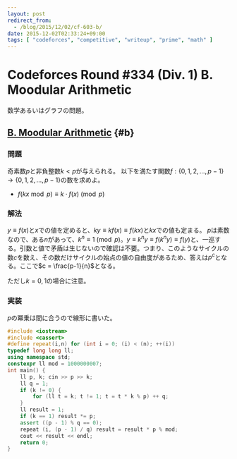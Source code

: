 ```yaml
---
layout: post
redirect_from:
  - /blog/2015/12/02/cf-603-b/
date: 2015-12-02T02:33:24+09:00
tags: [ "codeforces", "competitive", "writeup", "prime", "math" ]
---
```


# Codeforces Round #334 (Div. 1) B. Moodular Arithmetic

数学あるいはグラフの問題。

<!-- more -->

## [B. Moodular Arithmetic](http://codeforces.com/contest/603/problem/B) {#b}

### 問題

奇素数$p$と非負整数$k \lt p$が与えられる。
以下を満たす関数$f : \{0,1,2,\dots,p-1\} \to \{0,1,2,\dots,p-1\}$の数を求めよ。

-   $f(kx \bmod p) \equiv k \cdot f(x) \pmod p$

### 解法

$y \equiv f(x)$と$x$での値を定めると、$ky \equiv kf(x) \equiv f(kx)$と$kx$での値も定まる。
$p$は素数なので、ある$n$があって、$k^n \equiv 1 \pmod p$。$y \equiv k^ny \equiv f(k^ny) \equiv f(y)$と、一巡する。引数と値で矛盾は生じないので確認は不要。つまり、このようなサイクルの数$c$を数え、その数だけサイクルの始点の値の自由度があるため、答えは$p^c$となる。ここで$c = \frac{p-1}{n}$となる。

ただし$k = 0, 1$の場合に注意。

### 実装

$p$の冪乗は間に合うので線形に書いた。

``` c++
#include <iostream>
#include <cassert>
#define repeat(i,n) for (int i = 0; (i) < (n); ++(i))
typedef long long ll;
using namespace std;
constexpr ll mod = 1000000007;
int main() {
    ll p, k; cin >> p >> k;
    ll q = 1;
    if (k != 0) {
        for (ll t = k; t != 1; t = t * k % p) ++ q;
    }
    ll result = 1;
    if (k == 1) result *= p;
    assert ((p - 1) % q == 0);
    repeat (i, (p - 1) / q) result = result * p % mod;
    cout << result << endl;
    return 0;
}
```
